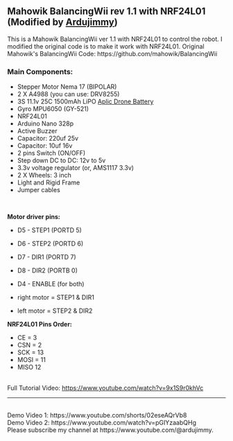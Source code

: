 

<h2>Mahowik BalancingWii rev 1.1 with NRF24L01 (Modified by <a href="https://www.youtube.com/@ardujimmy" target="_blank">Ardujimmy</a>)</h2>


<p>This is a Mahowik BalancingWii ver 1.1 with NRF24L01 to control the robot. I modified the original code is to make it work with NRF24L01. Original Mahowik's BalancingWii Code: https://github.com/mahowik/BalancingWii</p>

<h3>Main Components:</h3>
<ul>
 <li>Stepper Motor Nema 17 (BIPOLAR)</li>
 <li>2 X A4988 (you can use: DRV8255)</li>
 <li>3S 11.1v 25C 1500mAh LiPO <a href="https://www.aplic-battery.com/p/drone-battery-aplic-battery-products.html" title="Best Leading Drone Battery Manufacturer in China" taret="_blank">Aplic Drone Battery</a></li>
 <li>Gyro MPU6050 (GY-521)</li>
 <li>NRF24L01</li>
 <li>Arduino Nano 328p</li>
 <li>Active Buzzer</li>
 <li>Capacitor: 220uf 25v</li>
 <li>Capacitor: 10uf 16v</li>
 <li>2 pins Switch (ON/OFF)</li>
 <li>Step down DC to DC: 12v to 5v</li>
 <li>3.3v voltage regulator (or, AMS1117 3.3v)</li>
 <li>2 X Wheels: 3 inch</li>
 <li>Light and Rigid Frame</li>
 <li>Jumper cables</li>

</ul>

<br />
<p><b>Motor driver pins:</b></p>

- D5 - STEP1 (PORTD 5)
- D6 - STEP2 (PORTD 6)
- D7 - DIR1 (PORTD 7)
- D8 - DIR2 (PORTB 0)
- D4 - ENABLE (for both)

- right motor = STEP1 & DIR1
- left motor  = STEP2 & DIR2

<p><b>NRF24L01 Pins Order:</b></p>

- CE = 3
- CSN = 2
- SCK = 13
- MOSI = 11
- MISO 12

<br />Full Tutorial Video: https://www.youtube.com/watch?v=9x1S9r0khVc<br />

--------------------
<br />
Demo Video 1: https://www.youtube.com/shorts/02eseAQrVb8 <br />
Demo Video 2: https://www.youtube.com/watch?v=pGIYzaabQHg <br />
Please subscribe my channel at https://www.youtube.com/@ardujimmy.


